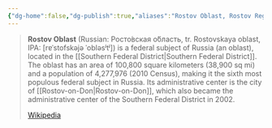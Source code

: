 ```yaml
---
{"dg-home":false,"dg-publish":true,"aliases":"Rostov Oblast, Rostov Region, Rostov District, Росто́вская о́бласть, Rostovskaya oblast","locations":null,"tag":null,"date":null,"location":[47.6222451,40.7957942],"title":"Rostov Oblast, Southern Federal District, Russia","permalink":"/maps/rostov-oblast-southern-federal-district-russia/","dgHomeLink":true,"dgPassFrontmatter":true}
---
```


> **Rostov Oblast** (Russian: Росто́вская о́бласть, tr. Rostovskaya oblast, IPA: [rɐˈstofskəjə ˈobləsʲtʲ]) is a federal subject of Russia (an oblast), located in the [[Southern Federal District|Southern Federal District]]. The oblast has an area of 100,800 square kilometers (38,900 sq mi) and a population of 4,277,976 (2010 Census), making it the sixth most populous federal subject in Russia. Its administrative center is the city of [[Rostov-on-Don|Rostov-on-Don]], which also became the administrative center of the Southern Federal District in 2002.
>
> [Wikipedia](https://en.wikipedia.org/wiki/Rostov%20Oblast)
